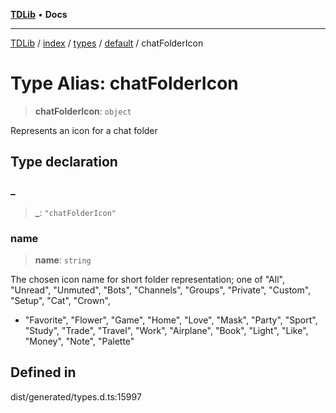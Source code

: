 [**TDLib**](../../../../../../README.md) • **Docs**

***

[TDLib](../../../../../../modules.md) / [index](../../../../../README.md) / [types](../../../README.md) / [default](../README.md) / chatFolderIcon

# Type Alias: chatFolderIcon

> **chatFolderIcon**: `object`

Represents an icon for a chat folder

## Type declaration

### \_

> **\_**: `"chatFolderIcon"`

### name

> **name**: `string`

The chosen icon name for short folder representation; one of "All", "Unread", "Unmuted", "Bots", "Channels", "Groups", "Private", "Custom", "Setup", "Cat", "Crown",

- "Favorite", "Flower", "Game", "Home", "Love", "Mask", "Party", "Sport", "Study", "Trade", "Travel", "Work", "Airplane", "Book", "Light", "Like", "Money", "Note", "Palette"

## Defined in

dist/generated/types.d.ts:15997
